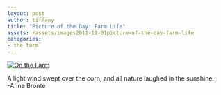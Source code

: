 ```yaml
---
layout: post
author: tiffany
title: "Picture of the Day: Farm Life"
assets: /assets/images2011-11-01picture-of-the-day-farm-life
categories: 
- the farm
---
```


[![](jekyll_uploads/2011/11/Teapots-and-Tablecloths-194-575x641.jpg "On the Farm")](http://www.sweetpeonies.com/2011/11/picture-of-the-day-farm-life/teapots-and-tablecloths-194/)

A light wind swept over the corn, and all nature laughed in the sunshine.  
-Anne Bronte